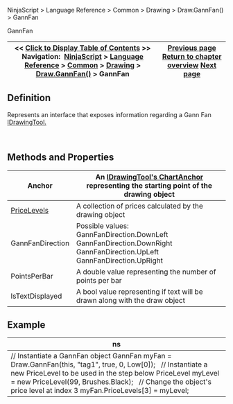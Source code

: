 ﻿


NinjaScript \> Language Reference \> Common \> Drawing \> Draw.GannFan() \> GannFan






















GannFan







| \<\< [Click to Display Table of Contents](gannfan.md) \>\> **Navigation:**     [NinjaScript](ninjascript-1.md) \> [Language Reference](language_reference_wip-1.md) \> [Common](common-1.md) \> [Drawing](drawing-1.md) \> [Draw.GannFan()](draw_gannfan-1.md) \> GannFan | [Previous page](draw_gannfan-1.md) [Return to chapter overview](draw_gannfan-1.md) [Next page](draw_horizontalline-1.md) |
| --- | --- |











## Definition


Represents an interface that exposes information regarding a Gann Fan [IDrawingTool.](idrawingtool-1.md)


 


## Methods and Properties




| Anchor | An [IDrawingTool's ChartAnchor](idrawingtool-1.htm#chartanchor) representing the starting point of the drawing object |
| --- | --- |
| [PriceLevels](pricelevels-1.md) | A collection of prices calculated by the drawing object |
| GannFanDirection | Possible values:   GannFanDirection.DownLeft GannFanDirection.DownRight GannFanDirection.UpLeft GannFanDirection.UpRight |
| PointsPerBar | A double value representing the number of points per bar |
| IsTextDisplayed | A bool value representing if text will be drawn along with the draw object |



## 


## 


## Example




| ns |
| --- |
| // Instantiate a GannFan object GannFan myFan \= Draw.GannFan(this, "tag1", true, 0, Low\[0]);   // Instantiate a new PriceLevel to be used in the step below PriceLevel myLevel \= new PriceLevel(99, Brushes.Black);   // Change the object's price level at index 3 myFan.PriceLevels\[3] \= myLevel; |









